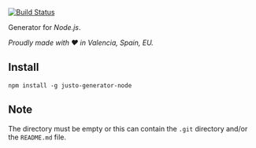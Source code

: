 [![Build Status](https://travis-ci.org/justojsg/justo-generator-node.svg?branch=master)](https://travis-ci.org/justojsg/justo-generator-node)

Generator for *Node.js*.

*Proudly made with ♥ in Valencia, Spain, EU.*

## Install

```
npm install -g justo-generator-node
```

## Note

The directory must be empty or this can contain the `.git` directory and/or the `README.md` file.
